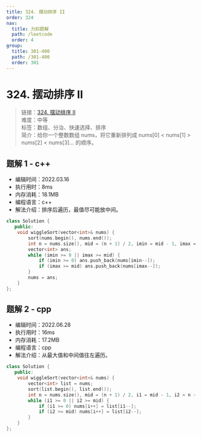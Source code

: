 ```yaml
---
title: 324. 摆动排序 II
order: 324
nav:
  title: 力扣题解
  path: /leetcode
  order: 4
group:
  title: 301-400
  path: /301-400
  order: 301
---
```


# 324. 摆动排序 II

> 链接：[324. 摆动排序 II](https://leetcode-cn.com/problems/wiggle-sort-ii/)  
> 难度：中等  
> 标签：数组、分治、快速选择、排序  
> 简介：给你一个整数数组 nums，将它重新排列成 nums[0] < nums[1] > nums[2] < nums[3]... 的顺序。

## 题解 1 - c++

- 编辑时间：2022.03.16
- 执行用时：8ms
- 内存消耗：18.1MB
- 编程语言：c++
- 解法介绍：排序后遍历，最值尽可能放中间。

```cpp
class Solution {
   public:
    void wiggleSort(vector<int>& nums) {
        sort(nums.begin(), nums.end());
        int n = nums.size(), mid = (n + 1) / 2, imin = mid - 1, imax = n - 1;
        vector<int> ans;
        while (imin >= 0 || imax >= mid) {
            if (imin >= 0) ans.push_back(nums[imin--]);
            if (imax >= mid) ans.push_back(nums[imax--]);
        }
        nums = ans;
    }
};
```

## 题解 2 - cpp

- 编辑时间：2022.06.28
- 执行用时：16ms
- 内存消耗：17.2MB
- 编程语言：cpp
- 解法介绍：从最大值和中间值往左遍历。

```cpp
class Solution {
   public:
    void wiggleSort(vector<int>& nums) {
        vector<int> list = nums;
        sort(list.begin(), list.end());
        int n = nums.size(), mid = (n + 1) / 2, i1 = mid - 1, i2 = n - 1, i = 0;
        while (i1 >= 0 || i2 >= mid) {
            if (i1 >= 0) nums[i++] = list[i1--];
            if (i2 >= mid) nums[i++] = list[i2--];
        }
    }
};
```
